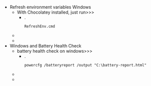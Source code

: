 - Refresh environment variables Windows
    - With Chocolatey installed, just run>>>
        - .
            ```
            RefreshEnv.cmd
            ```
    - 
    - 
- Windows and Battery Health Check
    - battery health check on windows>>>
        - .
            ```
            powercfg /batteryreport /output "C:\battery-report.html"
            ```
    - 
    - 
